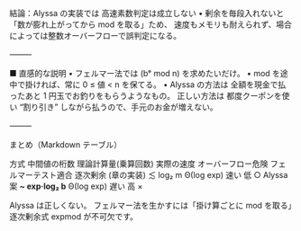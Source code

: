 結論：Alyssa の実装では 高速素数判定は成立しない
	•	剰余を毎段入れないと「数が膨れ上がってから mod を取る」ため、
速度もメモリも耐えられず、場合によっては整数オーバーフローで誤判定になる。

⸻

■ 直感的な説明
	•	フェルマー法では (bᵉ mod n) を求めたいだけ。
	•	mod を途中で掛ければ、常に 0 ≤ 値 < n を保てる。
	•	Alyssa の方法は 全額を現金で払ったあと 1 円玉でお釣りをもらうようなもの。
正しい方法は 都度クーポンを使い “割り引き” しながら払うので、手元のお金が増えない。

⸻

まとめ（Markdown テーブル）

方式	中間値の桁数	理論計算量(乗算回数)	実際の速度	オーバーフロー危険	フェルマーテスト適合
逐次剰余 (章の実装)	≲ log₂ m	Θ(log exp)	速い	低	○
Alyssa 案	**~ exp·log₂ b**	Θ(log exp)	遅い	高	×

Alyssa は正しくない。
フェルマー法を生かすには「掛け算ごとに mod を取る」逐次剰余式 expmod が不可欠です。
